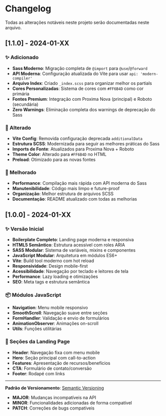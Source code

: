 # Changelog

Todas as alterações notáveis neste projeto serão documentadas neste arquivo.

## [1.1.0] - 2024-01-XX

### ✨ Adicionado
- **Sass Moderno**: Migração completa de `@import` para `@use`/`@forward`
- **API Moderna**: Configuração atualizada do Vite para usar `api: 'modern-compiler'`
- **Arquivo Index**: Criado `_index.scss` para organizar melhor os partials
- **Cores Personalizadas**: Sistema de cores com `#FF6B4D` como cor primária
- **Fontes Premium**: Integração com Proxima Nova (principal) e Roboto (secundária)
- **Zero Warnings**: Eliminação completa dos warnings de deprecação do Sass

### 🔄 Alterado
- **Vite Config**: Removida configuração deprecada `additionalData`
- **Estrutura SCSS**: Modernizada para seguir as melhores práticas do Sass
- **Imports de Fonte**: Atualizados para Proxima Nova + Roboto
- **Theme Color**: Alterado para `#FF6B4D` no HTML
- **Preload**: Otimizado para as novas fontes

### 🚀 Melhorado
- **Performance**: Compilação mais rápida com API moderna do Sass
- **Manutenibilidade**: Código mais limpo e future-proof
- **Organização**: Melhor estrutura de arquivos SCSS
- **Documentação**: README atualizado com todas as melhorias

## [1.0.0] - 2024-01-XX

### ✨ Versão Inicial
- **Boilerplate Completo**: Landing page moderna e responsiva
- **HTML5 Semântico**: Estrutura acessível com roles ARIA
- **SASS Modular**: Sistema de variáveis, mixins e componentes
- **JavaScript Modular**: Arquitetura em módulos ES6+
- **Vite**: Build tool moderno com hot reload
- **Responsividade**: Design mobile-first
- **Acessibilidade**: Navegação por teclado e leitores de tela
- **Performance**: Lazy loading e otimizações
- **SEO**: Meta tags e estrutura semântica

### 📦 Módulos JavaScript
- **Navigation**: Menu mobile responsivo
- **SmoothScroll**: Navegação suave entre seções
- **FormHandler**: Validação e envio de formulários
- **AnimationObserver**: Animações on-scroll
- **Utils**: Funções utilitárias

### 🎨 Seções da Landing Page
- **Header**: Navegação fixa com menu mobile
- **Hero**: Seção principal com call-to-action
- **Features**: Apresentação de recursos/benefícios
- **CTA**: Formulário de contato/conversão
- **Footer**: Rodapé com links

---

**Padrão de Versionamento**: [Semantic Versioning](https://semver.org/)
- **MAJOR**: Mudanças incompatíveis na API
- **MINOR**: Funcionalidades adicionadas de forma compatível
- **PATCH**: Correções de bugs compatíveis 